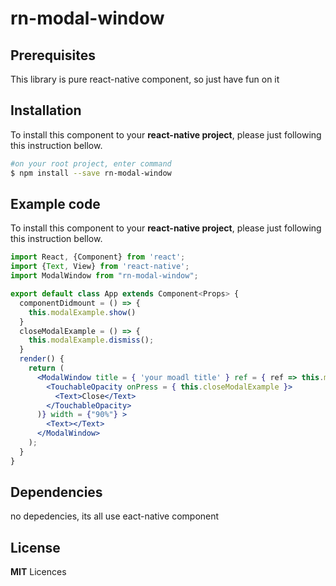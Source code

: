 # rn-modal-window

## Prerequisites

This library is pure react-native component, so just have fun on it

## Installation

To install this component to your **react-native project**, please just following this instruction bellow.
```bash
#on your root project, enter command
$ npm install --save rn-modal-window

```

## Example code

To install this component to your **react-native project**, please just following this instruction bellow.
```jsx
import React, {Component} from 'react';
import {Text, View} from 'react-native';
import ModalWindow from "rn-modal-window";

export default class App extends Component<Props> {
  componentDidmount = () => {
    this.modalExample.show()
  }
  closeModalExample = () => {
    this.modalExample.dismiss();
  }
  render() {
    return (
      <ModalWindow title = { 'your moadl title' } ref = { ref => this.modalExample = ref }       actionRender = {() => (
        <TouchableOpacity onPress = { this.closeModalExample }>
          <Text>Close</Text>
        </TouchableOpacity>
      )} width = {"90%"} >
        <Text></Text>
      </ModalWindow>
    );
  }
}

```

## Dependencies

no depedencies, its all use eact-native component

## License

**MIT** Licences
